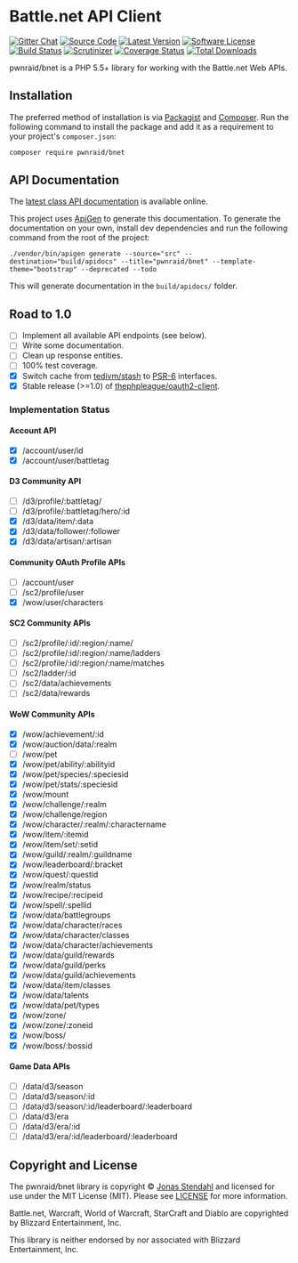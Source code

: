 # Battle.net API Client

[![Gitter Chat][badge-gitter]][gitter]
[![Source Code][badge-source]][source]
[![Latest Version][badge-release]][release]
[![Software License][badge-license]][license]
[![Build Status][badge-build]][build]
[![Scrutinizer][badge-quality]][quality]
[![Coverage Status][badge-coverage]][coverage]
[![Total Downloads][badge-downloads]][downloads]

pwnraid/bnet is a PHP 5.5+ library for working with the Battle.net Web APIs.

## Installation

The preferred method of installation is via [Packagist][] and [Composer][]. Run the following command to install the package and add it as a requirement to your project's `composer.json`:

```bash
composer require pwnraid/bnet
```

## API Documentation

The [latest class API documentation][apidocs] is available online.

This project uses [ApiGen](http://apigen.org/) to generate this documentation. To generate the documentation on your own, install dev dependencies and run the following command from the root of the project:

```
./vendor/bin/apigen generate --source="src" --destination="build/apidocs" --title="pwnraid/bnet" --template-theme="bootstrap" --deprecated --todo
```

This will generate documentation in the `build/apidocs/` folder.

## Road to 1.0

- [ ] Implement all available API endpoints (see below).
- [ ] Write some documentation.
- [ ] Clean up response entities.
- [ ] 100% test coverage.
- [x] Switch cache from [tedivm/stash](https://github.com/tedious/Stash) to [PSR-6](http://www.php-fig.org/psr/psr-6/) interfaces.
- [x] Stable release (>=1.0) of [thephpleague/oauth2-client](https://github.com/thephpleague/oauth2-client).

### Implementation Status

#### Account API

- [x] /account/user/id
- [x] /account/user/battletag

#### D3 Community API

- [ ] /d3/profile/:battletag/
- [ ] /d3/profile/:battletag/hero/:id
- [x] /d3/data/item/:data
- [x] /d3/data/follower/:follower
- [x] /d3/data/artisan/:artisan

#### Community OAuth Profile APIs

- [ ] /account/user
- [ ] /sc2/profile/user
- [x] /wow/user/characters

#### SC2 Community APIs

- [ ] /sc2/profile/:id/:region/:name/
- [ ] /sc2/profile/:id/:region/:name/ladders
- [ ] /sc2/profile/:id/:region/:name/matches
- [ ] /sc2/ladder/:id
- [ ] /sc2/data/achievements
- [ ] /sc2/data/rewards

#### WoW Community APIs

- [x] /wow/achievement/:id
- [x] /wow/auction/data/:realm
- [ ] /wow/pet
- [x] /wow/pet/ability/:abilityid
- [x] /wow/pet/species/:speciesid
- [x] /wow/pet/stats/:speciesid
- [x] /wow/mount
- [x] /wow/challenge/:realm
- [x] /wow/challenge/region
- [x] /wow/character/:realm/:charactername
- [x] /wow/item/:itemid
- [x] /wow/item/set/:setid
- [x] /wow/guild/:realm/:guildname
- [x] /wow/leaderboard/:bracket
- [x] /wow/quest/:questid
- [x] /wow/realm/status
- [x] /wow/recipe/:recipeid
- [x] /wow/spell/:spellid
- [x] /wow/data/battlegroups
- [x] /wow/data/character/races
- [x] /wow/data/character/classes
- [x] /wow/data/character/achievements
- [x] /wow/data/guild/rewards
- [x] /wow/data/guild/perks
- [x] /wow/data/guild/achievements
- [x] /wow/data/item/classes
- [x] /wow/data/talents
- [x] /wow/data/pet/types
- [x] /wow/zone/
- [x] /wow/zone/:zoneid
- [x] /wow/boss/
- [x] /wow/boss/:bossid

#### Game Data APIs

- [ ] /data/d3/season
- [ ] /data/d3/season/:id
- [ ] /data/d3/season/:id/leaderboard/:leaderboard
- [ ] /data/d3/era
- [ ] /data/d3/era/:id
- [ ] /data/d3/era/:id/leaderboard/:leaderboard

## Copyright and License

The pwnraid/bnet library is copyright © [Jonas Stendahl](https://stendahl.me/) and licensed for use under the MIT License (MIT). Please see [LICENSE][] for more information.

Battle.net, Warcraft, World of Warcraft, StarCraft and Diablo are copyrighted by Blizzard Entertainment, Inc.

This library is neither endorsed by nor associated with Blizzard Entertainment, Inc.

[packagist]: https://packagist.org/packages/pwnraid/bnet
[composer]: http://getcomposer.org/
[apidocs]: https://docs.pwnraid.org/bnet/latest/

[badge-gitter]: https://img.shields.io/badge/gitter-join_chat-brightgreen.svg?style=flat-square
[badge-source]: https://img.shields.io/badge/source-pwnraid/bnet-blue.svg?style=flat-square
[badge-release]: https://img.shields.io/packagist/v/pwnraid/bnet.svg?style=flat-square
[badge-license]: https://img.shields.io/badge/license-MIT-brightgreen.svg?style=flat-square
[badge-build]: https://img.shields.io/travis/pwnraid/bnet/master.svg?style=flat-square
[badge-quality]: https://img.shields.io/scrutinizer/g/pwnraid/bnet/master.svg?style=flat-square
[badge-coverage]: https://img.shields.io/coveralls/pwnraid/bnet/master.svg?style=flat-square
[badge-downloads]: https://img.shields.io/packagist/dt/pwnraid/bnet.svg?style=flat-square

[gitter]: https://gitter.im/pwnraid/bnet
[source]: https://github.com/pwnraid/bnet
[release]: https://packagist.org/packages/pwnraid/bnet
[license]: https://github.com/pwnraid/bnet/blob/master/LICENSE
[build]: https://travis-ci.org/pwnraid/bnet
[quality]: https://scrutinizer-ci.com/g/pwnraid/bnet/
[coverage]: https://coveralls.io/r/pwnraid/bnet?branch=master
[downloads]: https://packagist.org/packages/pwnraid/bnet
